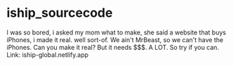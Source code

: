 # iship_sourcecode
I was so bored, i asked my mom what to make, she said a website that buys iPhones, i made it real. well sort-of. We ain't MrBeast, so we can't have the iPhones. Can you make it real? But it needs $$$. A LOT. So try if you can. Link: iship-global.netlify.app
